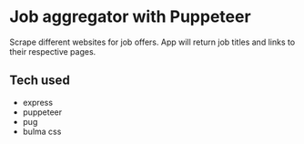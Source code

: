 # Job aggregator with Puppeteer

Scrape different websites for job offers. App will return job titles and links to their respective pages.

## Tech used

- express
- puppeteer
- pug
- bulma css
